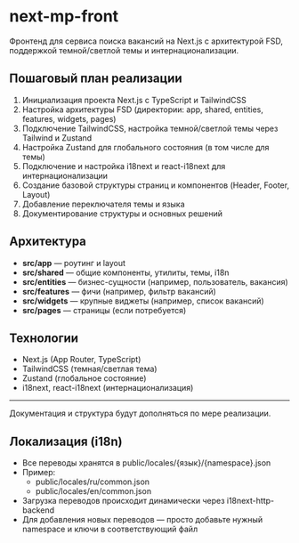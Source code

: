 # next-mp-front

Фронтенд для сервиса поиска вакансий на Next.js с архитектурой FSD, поддержкой темной/светлой темы и интернационализации.

## Пошаговый план реализации

1. Инициализация проекта Next.js с TypeScript и TailwindCSS
2. Настройка архитектуры FSD (директории: app, shared, entities, features, widgets, pages)
3. Подключение TailwindCSS, настройка темной/светлой темы через Tailwind и Zustand
4. Настройка Zustand для глобального состояния (в том числе для темы)
5. Подключение и настройка i18next и react-i18next для интернационализации
6. Создание базовой структуры страниц и компонентов (Header, Footer, Layout)
7. Добавление переключателя темы и языка
8. Документирование структуры и основных решений

## Архитектура

- **src/app** — роутинг и layout
- **src/shared** — общие компоненты, утилиты, темы, i18n
- **src/entities** — бизнес-сущности (например, пользователь, вакансия)
- **src/features** — фичи (например, фильтр вакансий)
- **src/widgets** — крупные виджеты (например, список вакансий)
- **src/pages** — страницы (если потребуется)

## Технологии

- Next.js (App Router, TypeScript)
- TailwindCSS (темная/светлая тема)
- Zustand (глобальное состояние)
- i18next, react-i18next (интернационализация)

---

Документация и структура будут дополняться по мере реализации.

## Локализация (i18n)

- Все переводы хранятся в public/locales/{язык}/{namespace}.json
- Пример:
  - public/locales/ru/common.json
  - public/locales/en/common.json
- Загрузка переводов происходит динамически через i18next-http-backend
- Для добавления новых переводов — просто добавьте нужный namespace и ключи в соответствующий файл
